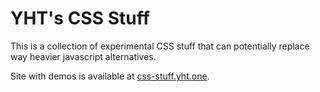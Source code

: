 # YHT's CSS Stuff

This is a collection of experimental CSS stuff that can potentially replace way heavier javascript alternatives.

Site with demos is available at [css-stuff.yht.one](https://css-stuff.yht.one).